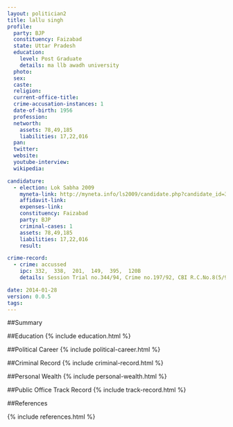 ```yaml
---
layout: politician2
title: lallu singh
profile: 
  party: BJP
  constituency: Faizabad
  state: Uttar Pradesh
  education: 
    level: Post Graduate
    details: ma llb awadh university
  photo: 
  sex: 
  caste: 
  religion: 
  current-office-title: 
  crime-accusation-instances: 1
  date-of-birth: 1956
  profession: 
  networth: 
    assets: 78,49,185
    liabilities: 17,22,016
  pan: 
  twitter: 
  website: 
  youtube-interview: 
  wikipedia: 

candidature: 
  - election: Lok Sabha 2009
    myneta-link: http://myneta.info/ls2009/candidate.php?candidate_id=3975
    affidavit-link: 
    expenses-link: 
    constituency: Faizabad 
    party: BJP
    criminal-cases: 1
    assets: 78,49,185
    liabilities: 17,22,016
    result:  

crime-record: 
  - crime: accussed
    ipc: 332,  338,  201,  149,  395,  120B
    details: Session Trial no.344/94, Crime no.197/92, CBI R.C.No.8(5/92) to R.C. No.48(5)/93Special Magistrate CBI ramjanmbhumi 

date: 2014-01-28
version: 0.0.5
tags: 
---
```

##Summary


##Education
{% include education.html %}


##Political Career
{% include political-career.html %}


##Criminal Record
{% include criminal-record.html %}


##Personal Wealth
{% include personal-wealth.html %}


##Public Office Track Record
{% include track-record.html %}


##References


{% include references.html %}